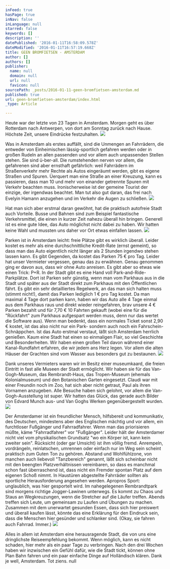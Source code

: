 ```yaml
---
inFeed: true
hasPage: true
inNav: false
inLanguage: null
starred: false
keywords: []
description: ''
datePublished: '2016-01-11T16:58:09.578Z'
dateModified: '2016-01-11T16:57:19.668Z'
title: GEEN BROMFIETSEN - AMSTERDAM
author: []
authors: []
publisher:
  name: null
  domain: null
  url: null
  favicon: null
sourcePath: _posts/2016-01-11-geen-bromfietsen-amsterdam.md
published: true
url: geen-bromfietsen-amsterdam/index.html
_type: Article

---
```

Heute war der letzte von 23 Tagen in Amsterdam. Morgen geht es über Rotterdam nach Antwerpen, von dort am Sonntag zurück nach Hause. Höchste Zeit, unsere Eindrücke festzuhalten.
![](https://the-grid-user-content.s3-us-west-2.amazonaws.com/dfa89dd0-034a-4199-831c-80ba3a190832.jpg)

Was in Amsterdam als erstes auffällt, sind die Unmengen an Fahrrädern, die entweder von Einheimischen lässig-sportlich gefahren werden oder in großen Rudeln an allen passenden und vor allem auch unpassenden Stellen stehen. Sie sind ü-ber-all. Die rumstehenden nerven vor allem, die gefahrenen sind aber ernsthaft gefährlich: weil Fahrrädern im Straßenverkehr mehr Rechte als Autos eingeräumt werden, gibt es eigene Straßen und Spuren. Üerquert man eine Straße an einer Kreuzung, kann es passieren, dass man 10 und mehr von einander getrennte Spuren mit Verkehr beachten muss. Ironischerweise ist der gemeine Tourist der einzige, der irgendwas beachtet. Man tut also gut daran, das frei nach Evelyin Hamann anzugehen und im Verkehr die Augen zu schließen.
![](https://the-grid-user-content.s3-us-west-2.amazonaws.com/846b6899-ace5-4095-9293-fa7d2b4ccb6c.jpg)

Hat man sich aber erstmal daran gewöhnt, hat die praktisch autofreie Stadt auch Vorteile. Busse und Bahnen sind zum Beispiel fantastische Verkehrsmittel, die einen in kurzer Zeit nahezu überall hin bringen. Generell ist es eine gute Idee, das Auto möglichst nicht dabei zu haben. Wir hatten keine Wahl und mussten uns daher vor Ort etwas einfallen lassen.
![](https://the-grid-user-content.s3-us-west-2.amazonaws.com/487687ad-eeb0-4f1f-9837-1c461238808f.jpg)

Parken ist in Amsterdam leicht: freie Plätze gibt es wirklich überall. Leider kostet es mehr als eine durchschnittliche Kredit-Rate (ernst gemeint), so dass man das Auto eigentlich nicht länger als 2 Stunden irgendwo stehen lassen kann. Es gibt Gegenden, da kostet das Parken 75 € pro Tag. Leider hat unser Vermieter vergessen, genau das zu erwähnen. Genau genommen ging er davon aus, dass wir ohne Auto anreisen.
Es gibt aber so etwas wie einen Trick: P+R. In der Stadt gibt es eine Hand voll Park-and-Ride-Parkplätze. Dort ist Parken sehr günstig, wenn man vom Parkhaus aus in die Stadt und später aus der Stadt direkt zum Parkhaus mit den Öffentlichen fährt. Es gibt ein sehr detailliertes Regelwerk, an das man sich halten muss (stimmt nicht!), damit das Parken lediglich 1 € pro Tag kostet. Da man maximal 4 Tage dort parken kann, haben wir das Auto alle 4 Tage einmal aus dem Parkhaus raus und direkt wieder reingefahren, brav unsere 4 € Parken bezahlt und für 7,70 € 10 Fahrten gekauft (wobei eine für die "Rückfahrt" zum Parkhaus aufgespart werden muss, denn nur das wertet die Software aus). Wenn man bedenkt, dass ein normales Ticket sonst 2,90 € kostet, ist das also nicht nur ein Park- sondern auch noch ein Fahrschein-Schnäppchen.
Ist das Auto erstmal verstaut, läßt sich Amsterdam herrlich genießen. Kaum eine Stadt hat einen so einmaligen Flair, so viel Geschichte und Besonderheiten. Wir haben einen großen Teil davon während einer Kanal-Rundfahrt erfahren, die wir jedem ans Herz legen. Vor allem die alten Häuser der Grachten sind vom Wasser aus besonders gut zu bestaunen.
![](https://the-grid-user-content.s3-us-west-2.amazonaws.com/df948dc0-eb04-483c-99e4-6893f032c031.jpg)

Dank unseres Vermieters waren wir im Besitz einer museumkaard, die freien Eintritt in fast alle Museen der Stadt ermöglicht. Wir haben sie für das Van-Gogh-Museum, das Rembrandt-Haus, das Tropen-Museum (ehemals Kolonialmuseum) und den Botanischen Garten eingesetzt. Claudi war mit einer Freundin noch im Zoo, hat sich aber nicht getraut, Paul als ihren Vornamen anzugeben. Alle Besuche haben sich gelohnt, vor allem die Van-Gogh-Ausstellung ist super. Wir hatten das Glück, das gerade auch Bilder von Edvard Munch aus- und Van Goghs Werken gegenübergestellt wurden. ![](https://the-grid-user-content.s3-us-west-2.amazonaws.com/16a52c79-3119-483f-a189-80b08db6f688.jpg)

Der Amsterdamer ist ein freundlicher Mensch, hilfsbereit und kommunikativ, des Deutschen, mindestens aber des Englischen mächtig und vor allem, ein furchtloser Fußgänger und Fahrradfahrer. Wenn man das priorisieren müßte, käme "Fahrradfahrer" vor "Fußgänger".
Leider hält der Amsterdamer nicht viel vom physikalischen Grundsatz "wo ein Körper ist, kann kein zweiter sein". Rücksicht (oder gar Umsicht) ist ihm völlig fremd. Anrempeln, vordrängeln, reinlatschen, umrennen oder einfach nur im Weg sein scheint praktisch zum Guten Ton zu gehören. Abstand und Wohlfühlzone, von manchen auch liebevoll "Tanzbereich" genannt, läßt sich scheinbar nicht mit den beengten Platzverhältnissen vereinbaren, so dass es manchmal schon fast überraschend ist, dass nicht ein Fremder spontan Platz auf dem eigenen Schoß nimmt. In Haustüren abgestellte Fahrräder sollten als sportliche Herausforderung angesehen werden.
Apropros Sport: unglaublich, was hier gesportelt wird. Im nahegelegenen Rembrandtpark sind morgens richtige Jogger-Lawinen unterwegs. Es kommt zu Chaos und Staus an Wegkreuzungen, wenn die Stretcher auf die Läufer treffen. Abends treffen sich Leute, um gemeinsam zu Laufen und Übungen zu machen. Zusammen mit dem unerwartet gesunden Essen, dass sich hier preiswert und überall kaufen lässt, könnte das eine Erklärung für den Eindruck sein, dass die Menschen hier gesünder und schlanker sind. (Okay, sie fahren auch Fahrrad. Immer.) ![](https://the-grid-user-content.s3-us-west-2.amazonaws.com/76e8bc7f-ce5a-43cc-90d7-5669e432a953.jpg)

Alles in allem ist Amsterdam eine herausragende Stadt, die von uns eine dringlichste Reiseempfehlung bekommt. Wenn möglich, kann es nicht schaden, hier mehr als ein paar Tage zu verbringen.
Nach den drei Wochen haben wir inzwischen ein Gefühl dafür, wie die Stadt tickt, können ohne Plan Bahn fahren und ein paar einfache Dinge auf Holländisch klären.
Dank je well, Amsterdam. Tot ziens.
null